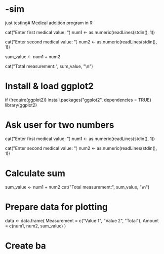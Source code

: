 # -sim
just testing# Medical addition program in R

cat("Enter first medical value: ")
num1 <- as.numeric(readLines(stdin(), 1))

cat("Enter second medical value: ")
num2 <- as.numeric(readLines(stdin(), 1))

sum_value <- num1 + num2

cat("Total measurement:", sum_value, "\n")

# Install & load ggplot2
if (!require(ggplot2)) install.packages("ggplot2", dependencies = TRUE)
library(ggplot2)

# Ask user for two numbers
cat("Enter first medical value: ")
num1 <- as.numeric(readLines(stdin(), 1))

cat("Enter second medical value: ")
num2 <- as.numeric(readLines(stdin(), 1))

# Calculate sum
sum_value <- num1 + num2
cat("Total measurement:", sum_value, "\n")

# Prepare data for plotting
data <- data.frame(
  Measurement = c("Value 1", "Value 2", "Total"),
  Amount = c(num1, num2, sum_value)
)

# Create ba
